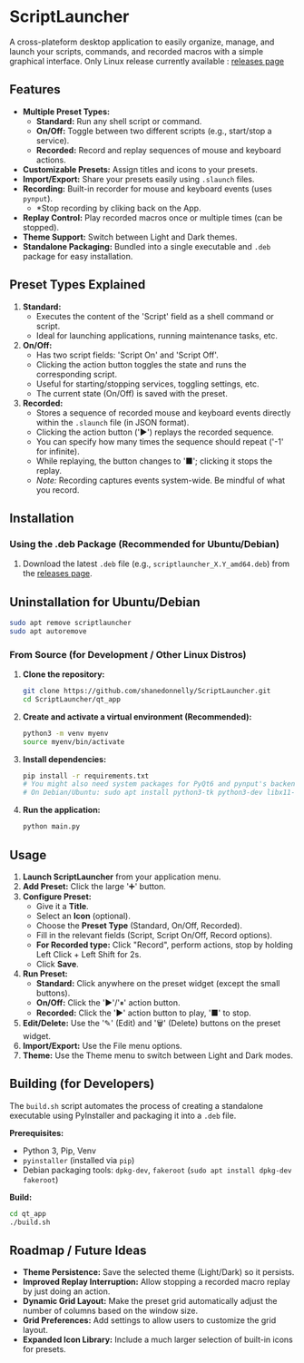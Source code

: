 # ScriptLauncher

A cross-plateform desktop application to easily organize, manage, and launch your scripts, commands, and recorded macros with a simple graphical interface.
Only Linux release currently available : [releases page](https://github.com/shanedonnelly/ScriptLauncher/releases)
## Features

*   **Multiple Preset Types:**
    *   **Standard:** Run any shell script or command.
    *   **On/Off:** Toggle between two different scripts (e.g., start/stop a service).
    *   **Recorded:** Record and replay sequences of mouse and keyboard actions.
*   **Customizable Presets:** Assign titles and icons to your presets.
*   **Import/Export:** Share your presets easily using `.slaunch` files.
*   **Recording:** Built-in recorder for mouse and keyboard events (uses `pynput`).
    *   *Stop recording by cliking back on the App. 
*   **Replay Control:** Play recorded macros once or multiple times (can be stopped).
*   **Theme Support:** Switch between Light and Dark themes. 
*   **Standalone Packaging:** Bundled into a single executable and `.deb` package for easy installation.

## Preset Types Explained

1.  **Standard:**
    *   Executes the content of the 'Script' field as a shell command or script.
    *   Ideal for launching applications, running maintenance tasks, etc.
2.  **On/Off:**
    *   Has two script fields: 'Script On' and 'Script Off'.
    *   Clicking the action button toggles the state and runs the corresponding script.
    *   Useful for starting/stopping services, toggling settings, etc.
    *   The current state (On/Off) is saved with the preset.
3.  **Recorded:**
    *   Stores a sequence of recorded mouse and keyboard events directly within the `.slaunch` file (in JSON format).
    *   Clicking the action button ('▶') replays the recorded sequence.
    *   You can specify how many times the sequence should repeat ('-1' for infinite).
    *   While replaying, the button changes to '■'; clicking it stops the replay.
    *   *Note:* Recording captures events system-wide. Be mindful of what you record.

## Installation

### Using the .deb Package (Recommended for Ubuntu/Debian)

1.  Download the latest `.deb` file (e.g., `scriptlauncher_X.Y_amd64.deb`) from the [releases page](https://github.com/shanedonnelly/ScriptLauncher/releases).

## Uninstallation for Ubuntu/Debian 
```bash
sudo apt remove scriptlauncher
sudo apt autoremove
```

### From Source (for Development / Other Linux Distros)

1.  **Clone the repository:**
    ```bash
    git clone https://github.com/shanedonnelly/ScriptLauncher.git
    cd ScriptLauncher/qt_app
    ```
2.  **Create and activate a virtual environment (Recommended):**
    ```bash
    python3 -m venv myenv
    source myenv/bin/activate
    ```
3.  **Install dependencies:**
    ```bash
    pip install -r requirements.txt
    # You might also need system packages for PyQt6 and pynput's backend
    # On Debian/Ubuntu: sudo apt install python3-tk python3-dev libx11-dev libxtst-dev libpng-dev libxkbcommon-x11-0
    ```
4.  **Run the application:**
    ```bash
    python main.py
    ```

## Usage

1.  **Launch ScriptLauncher** from your application menu.
2.  **Add Preset:** Click the large '➕' button.
3.  **Configure Preset:**
    *   Give it a **Title**.
    *   Select an **Icon** (optional).
    *   Choose the **Preset Type** (Standard, On/Off, Recorded).
    *   Fill in the relevant fields (Script, Script On/Off, Record options).
    *   **For Recorded type:** Click "Record", perform actions, stop by holding Left Click + Left Shift for 2s.
    *   Click **Save**.
4.  **Run Preset:**
    *   **Standard:** Click anywhere on the preset widget (except the small buttons).
    *   **On/Off:** Click the '▶'/'⏸' action button.
    *   **Recorded:** Click the '▶' action button to play, '■' to stop.
5.  **Edit/Delete:** Use the '✎' (Edit) and '🗑' (Delete) buttons on the preset widget.
6.  **Import/Export:** Use the File menu options.
7.  **Theme:** Use the Theme menu to switch between Light and Dark modes.

## Building (for Developers)

The `build.sh` script automates the process of creating a standalone executable using PyInstaller and packaging it into a `.deb` file.

**Prerequisites:**

*   Python 3, Pip, Venv
*   `pyinstaller` (installed via `pip`)
*   Debian packaging tools: `dpkg-dev`, `fakeroot` (`sudo apt install dpkg-dev fakeroot`)

**Build:**

```bash
cd qt_app
./build.sh
```
## Roadmap / Future Ideas

*   **Theme Persistence:** Save the selected theme (Light/Dark) so it persists.
*   **Improved Replay Interruption:** Allow stopping a recorded macro replay by just doing an action.
*   **Dynamic Grid Layout:** Make the preset grid automatically adjust the number of columns based on the window size.
*   **Grid Preferences:** Add settings to allow users to customize the grid layout.
*   **Expanded Icon Library:** Include a much larger selection of built-in icons for presets.
